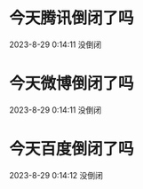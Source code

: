 # 今天腾讯倒闭了吗

2023-8-29 0:14:11 没倒闭

# 今天微博倒闭了吗

2023-8-29 0:14:11 没倒闭

# 今天百度倒闭了吗

2023-8-29 0:14:12 没倒闭

